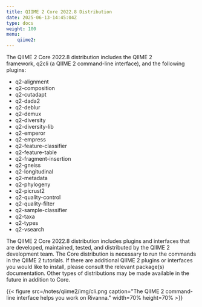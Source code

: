 ```yaml
---
title: QIIME 2 Core 2022.8 Distribution
date: 2025-06-13-14:45:04Z
type: docs 
weight: 100
menu: 
    qiime2:
---
```


The QIIME 2 Core 2022.8 distribution includes the QIIME 2 framework, q2cli (a QIIME 2 command-line interface), and the following plugins:

* q2-alignment
* q2-composition
* q2-cutadapt
* q2-dada2
* q2-deblur
* q2-demux
* q2-diversity
* q2-diversity-lib
* q2-emperor
* q2-empress
* q2-feature-classifier
* q2-feature-table
* q2-fragment-insertion
* q2-gneiss
* q2-longitudinal
* q2-metadata
* q2-phylogeny
* q2-picrust2
* q2-quality-control
* q2-quality-filter
* q2-sample-classifier
* q2-taxa
* q2-types
* q2-vsearch


The QIIME 2 Core 2022.8 distribution includes plugins and interfaces that are developed, maintained, tested, and distributed by the QIIME 2 development team. The Core distribution is necessary to run the commands in the QIIME 2 tutorials. If there are additional QIIME 2 plugins or interfaces you would like to install, please consult the relevant package(s) documentation. Other types of distributions may be made available in the future in addition to Core.

{{< figure src=/notes/qiime2/img/cli.png caption="The QIIME 2 command-line interface helps you work on Rivanna." width=70% height=70% >}}


